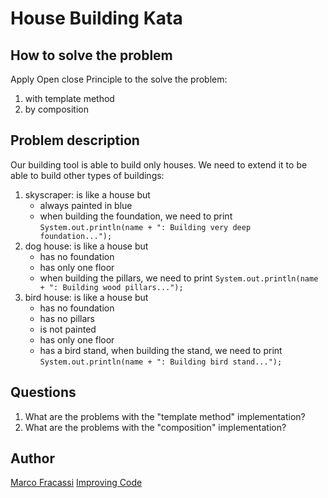 # House Building Kata

## How to solve the problem
Apply Open close Principle to the solve the problem:
1. with template method
2. by composition

## Problem description
Our building tool is able to build only houses. We need to extend it to be able to build other types of buildings: 
1. skyscraper: is like a house but 
   - always painted in blue
   - when building the foundation, we need to print ```System.out.println(name + ": Building very deep foundation...");```
2. dog house: is like a house but 
   - has no foundation
   - has only one floor
   - when building the pillars, we need to print ```System.out.println(name + ": Building wood pillars...");```
3. bird house: is like a house but
   - has no foundation
   - has no pillars
   - is not painted
   - has only one floor
   - has a bird stand, when building the stand, we need to print ```System.out.println(name + ": Building bird stand...");```

## Questions
1. What are the problems with the "template method" implementation?
2. What are the problems with the "composition" implementation?

## Author
[Marco Fracassi](https://www.linkedin.com/in/marco-fracassi/)
[Improving Code](https://youtube.com/@improvingcode)